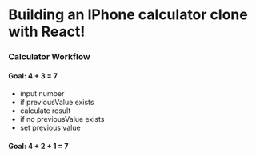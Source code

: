 # Building an IPhone calculator clone with React!

### Calculator Workflow

#### Goal: 4 + 3 = 7

- input number
- if previousValue exists
- calculate result
- if no previousValue exists
- set previous value

#### Goal: 4 + 2 + 1 = 7
